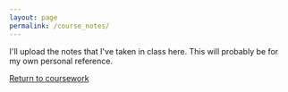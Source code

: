 ```yaml
---
layout: page
permalink: /course_notes/
---
```


I'll upload the notes that I've taken in class here. This will probably be for my own personal reference.

[Return to coursework](https://jonscott20.github.io/course_work/)
